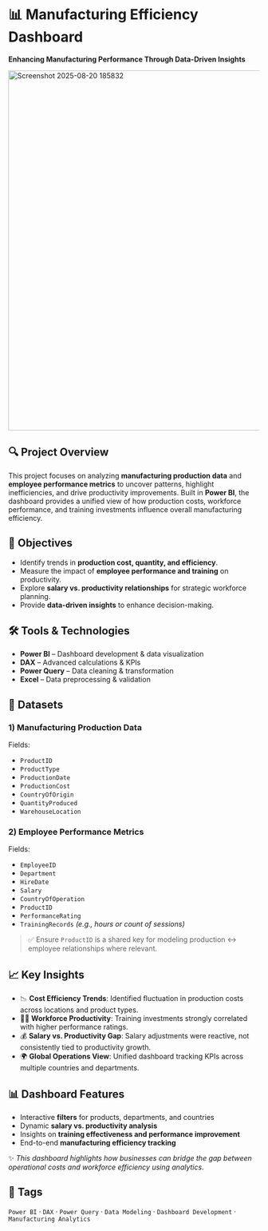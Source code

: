 # 📊 Manufacturing Efficiency Dashboard

**Enhancing Manufacturing Performance Through Data-Driven Insights**

<img width="1284" height="721" alt="Screenshot 2025-08-20 185832" src="https://github.com/user-attachments/assets/587259ed-08de-4766-8dc3-8ca0ac34ee5e" />

## 🔍 Project Overview

This project focuses on analyzing **manufacturing production data** and **employee performance metrics** to uncover patterns, highlight inefficiencies, and drive productivity improvements. Built in **Power BI**, the dashboard provides a unified view of how production costs, workforce performance, and training investments influence overall manufacturing efficiency.



## 🎯 Objectives

* Identify trends in **production cost, quantity, and efficiency**.
* Measure the impact of **employee performance and training** on productivity.
* Explore **salary vs. productivity relationships** for strategic workforce planning.
* Provide **data-driven insights** to enhance decision-making.



## 🛠️ Tools & Technologies

* **Power BI** – Dashboard development & data visualization
* **DAX** – Advanced calculations & KPIs
* **Power Query** – Data cleaning & transformation
* **Excel** – Data preprocessing & validation



## 📂 Datasets

### 1) Manufacturing Production Data
Fields:
- `ProductID`
- `ProductType`
- `ProductionDate`
- `ProductionCost`
- `CountryOfOrigin`
- `QuantityProduced`
- `WarehouseLocation`

### 2) Employee Performance Metrics
Fields:
- `EmployeeID`
- `Department`
- `HireDate`
- `Salary`
- `CountryOfOperation`
- `ProductID`
- `PerformanceRating`
- `TrainingRecords` *(e.g., hours or count of sessions)*

> ✅ Ensure `ProductID` is a shared key for modeling production ↔ employee relationships where relevant.



## 📈 Key Insights

* 📉 **Cost Efficiency Trends**: Identified fluctuation in production costs across locations and product types.
* 👩‍🏭 **Workforce Productivity**: Training investments strongly correlated with higher performance ratings.
* 💰 **Salary vs. Productivity Gap**: Salary adjustments were reactive, not consistently tied to productivity growth.
* 🌍 **Global Operations View**: Unified dashboard tracking KPIs across multiple countries and departments.



## 📊 Dashboard Features

* Interactive **filters** for products, departments, and countries
* Dynamic **salary vs. productivity analysis**
* Insights on **training effectiveness and performance improvement**
* End-to-end **manufacturing efficiency tracking**






✨ *This dashboard highlights how businesses can bridge the gap between operational costs and workforce efficiency using analytics.*



## 📌 Tags

`Power BI` · `DAX` · `Power Query` · `Data Modeling` · `Dashboard Development` · `Manufacturing Analytics`





